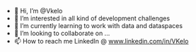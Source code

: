 - 👋 Hi, I’m @Vkelo
- 👀 I’m interested in all kind of development challenges
- 🌱 I’m currently learning to work with data and dataspaces
- 💞️ I’m looking to collaborate on ...
- 📫 How to reach me LinkedIn @ www.linkedin.com/in/VKelo

<!---
Vkelo/Vkelo is a ✨ special ✨ repository because its `README.md` (this file) appears on your GitHub profile.
You can click the Preview link to take a look at your changes.
--->
